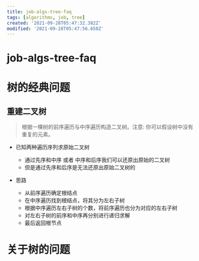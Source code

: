 ```yaml
---
title: job-algs-tree-faq
tags: [algorithms, job, tree]
created: '2021-09-28T05:47:32.382Z'
modified: '2021-09-28T05:47:56.650Z'
---
```


# job-algs-tree-faq

# 树的经典问题

## 重建二叉树

> 根据一棵树的前序遍历与中序遍历构造二叉树。注意: 你可以假设树中没有重复的元素。

- 已知两种遍历序列求原始二叉树
  - 通过先序和中序 或者 中序和后序我们可以还原出原始的二叉树
  - 但是通过先序和后序是无法还原出原始二叉树的

- 思路
  - 从前序遍历确定根结点
  - 在中序遍历找到根结点，将其分为左右子树
  - 根据中序遍历左右子树的个数，将前序遍历也分为对应的左右子树
  - 对左右子树的前序和中序再分别进行递归求解
  - 最后返回根节点
# 关于树的问题
